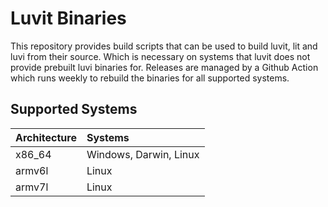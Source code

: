 
# Luvit Binaries

This repository provides build scripts that can be used to build luvit, lit and luvi from their source. Which is
necessary on systems that luvit does not provide prebuilt luvi binaries for. Releases are managed by a Github Action
which runs weekly to rebuild the binaries for all supported systems.

## Supported Systems

| Architecture | Systems                |
| ------------ |:---------------------- |
| x86_64       | Windows, Darwin, Linux |
| armv6l       | Linux                  |
| armv7l       | Linux                  |
